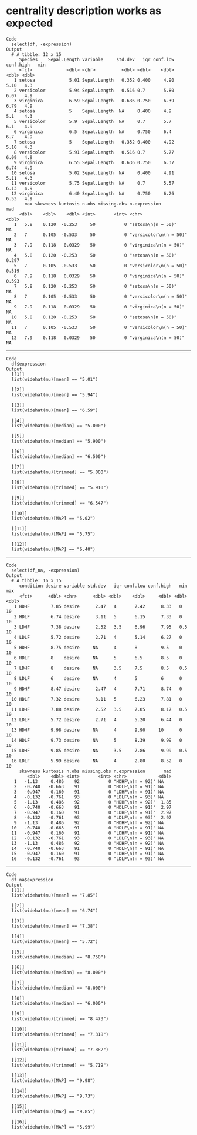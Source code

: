 # centrality description works as expected

    Code
      select(df, -expression)
    Output
      # A tibble: 12 x 15
         Species    Sepal.Length variable     std.dev   iqr conf.low conf.high   min
         <fct>             <dbl> <chr>          <dbl> <dbl>    <dbl>     <dbl> <dbl>
       1 setosa             5.01 Sepal.Length   0.352 0.400     4.90      5.10   4.3
       2 versicolor         5.94 Sepal.Length   0.516 0.7       5.80      6.07   4.9
       3 virginica          6.59 Sepal.Length   0.636 0.750     6.39      6.79   4.9
       4 setosa             5    Sepal.Length  NA     0.400     4.9       5.1    4.3
       5 versicolor         5.9  Sepal.Length  NA     0.7       5.7       6.1    4.9
       6 virginica          6.5  Sepal.Length  NA     0.750     6.4       6.7    4.9
       7 setosa             5    Sepal.Length   0.352 0.400     4.92      5.10   4.3
       8 versicolor         5.91 Sepal.Length   0.516 0.7       5.77      6.09   4.9
       9 virginica          6.55 Sepal.Length   0.636 0.750     6.37      6.74   4.9
      10 setosa             5.02 Sepal.Length  NA     0.400     4.91      5.11   4.3
      11 versicolor         5.75 Sepal.Length  NA     0.7       5.57      6.13   4.9
      12 virginica          6.40 Sepal.Length  NA     0.750     6.26      6.53   4.9
           max skewness kurtosis n.obs missing.obs n.expression              mad
         <dbl>    <dbl>    <dbl> <int>       <int> <chr>                   <dbl>
       1   5.8    0.120  -0.253     50           0 "setosa\n(n = 50)"     NA    
       2   7      0.105  -0.533     50           0 "versicolor\n(n = 50)" NA    
       3   7.9    0.118   0.0329    50           0 "virginica\n(n = 50)"  NA    
       4   5.8    0.120  -0.253     50           0 "setosa\n(n = 50)"      0.297
       5   7      0.105  -0.533     50           0 "versicolor\n(n = 50)"  0.519
       6   7.9    0.118   0.0329    50           0 "virginica\n(n = 50)"   0.593
       7   5.8    0.120  -0.253     50           0 "setosa\n(n = 50)"     NA    
       8   7      0.105  -0.533     50           0 "versicolor\n(n = 50)" NA    
       9   7.9    0.118   0.0329    50           0 "virginica\n(n = 50)"  NA    
      10   5.8    0.120  -0.253     50           0 "setosa\n(n = 50)"     NA    
      11   7      0.105  -0.533     50           0 "versicolor\n(n = 50)" NA    
      12   7.9    0.118   0.0329    50           0 "virginica\n(n = 50)"  NA    

---

    Code
      df$expression
    Output
      [[1]]
      list(widehat(mu)[mean] == "5.01")
      
      [[2]]
      list(widehat(mu)[mean] == "5.94")
      
      [[3]]
      list(widehat(mu)[mean] == "6.59")
      
      [[4]]
      list(widehat(mu)[median] == "5.000")
      
      [[5]]
      list(widehat(mu)[median] == "5.900")
      
      [[6]]
      list(widehat(mu)[median] == "6.500")
      
      [[7]]
      list(widehat(mu)[trimmed] == "5.000")
      
      [[8]]
      list(widehat(mu)[trimmed] == "5.910")
      
      [[9]]
      list(widehat(mu)[trimmed] == "6.547")
      
      [[10]]
      list(widehat(mu)[MAP] == "5.02")
      
      [[11]]
      list(widehat(mu)[MAP] == "5.75")
      
      [[12]]
      list(widehat(mu)[MAP] == "6.40")
      

---

    Code
      select(df_na, -expression)
    Output
      # A tibble: 16 x 15
         condition desire variable std.dev   iqr conf.low conf.high   min   max
         <fct>      <dbl> <chr>      <dbl> <dbl>    <dbl>     <dbl> <dbl> <dbl>
       1 HDHF        7.85 desire      2.47   4       7.42      8.33   0      10
       2 HDLF        6.74 desire      3.11   5       6.15      7.33   0      10
       3 LDHF        7.38 desire      2.52   3.5     6.96      7.95   0.5    10
       4 LDLF        5.72 desire      2.71   4       5.14      6.27   0      10
       5 HDHF        8.75 desire     NA      4       8         9.5    0      10
       6 HDLF        8    desire     NA      5       6.5       8.5    0      10
       7 LDHF        8    desire     NA      3.5     7.5       8.5    0.5    10
       8 LDLF        6    desire     NA      4       5         6      0      10
       9 HDHF        8.47 desire      2.47   4       7.71      8.74   0      10
      10 HDLF        7.32 desire      3.11   5       6.23      7.81   0      10
      11 LDHF        7.88 desire      2.52   3.5     7.05      8.17   0.5    10
      12 LDLF        5.72 desire      2.71   4       5.20      6.44   0      10
      13 HDHF        9.98 desire     NA      4       9.90     10      0      10
      14 HDLF        9.73 desire     NA      5       8.39      9.99   0      10
      15 LDHF        9.85 desire     NA      3.5     7.86      9.99   0.5    10
      16 LDLF        5.99 desire     NA      4       2.80      8.52   0      10
         skewness kurtosis n.obs missing.obs n.expression       mad
            <dbl>    <dbl> <int>       <int> <chr>            <dbl>
       1   -1.13     0.486    92           0 "HDHF\n(n = 92)" NA   
       2   -0.740   -0.663    91           0 "HDLF\n(n = 91)" NA   
       3   -0.947    0.160    91           0 "LDHF\n(n = 91)" NA   
       4   -0.132   -0.761    93           0 "LDLF\n(n = 93)" NA   
       5   -1.13     0.486    92           0 "HDHF\n(n = 92)"  1.85
       6   -0.740   -0.663    91           0 "HDLF\n(n = 91)"  2.97
       7   -0.947    0.160    91           0 "LDHF\n(n = 91)"  2.97
       8   -0.132   -0.761    93           0 "LDLF\n(n = 93)"  2.97
       9   -1.13     0.486    92           0 "HDHF\n(n = 92)" NA   
      10   -0.740   -0.663    91           0 "HDLF\n(n = 91)" NA   
      11   -0.947    0.160    91           0 "LDHF\n(n = 91)" NA   
      12   -0.132   -0.761    93           0 "LDLF\n(n = 93)" NA   
      13   -1.13     0.486    92           0 "HDHF\n(n = 92)" NA   
      14   -0.740   -0.663    91           0 "HDLF\n(n = 91)" NA   
      15   -0.947    0.160    91           0 "LDHF\n(n = 91)" NA   
      16   -0.132   -0.761    93           0 "LDLF\n(n = 93)" NA   

---

    Code
      df_na$expression
    Output
      [[1]]
      list(widehat(mu)[mean] == "7.85")
      
      [[2]]
      list(widehat(mu)[mean] == "6.74")
      
      [[3]]
      list(widehat(mu)[mean] == "7.38")
      
      [[4]]
      list(widehat(mu)[mean] == "5.72")
      
      [[5]]
      list(widehat(mu)[median] == "8.750")
      
      [[6]]
      list(widehat(mu)[median] == "8.000")
      
      [[7]]
      list(widehat(mu)[median] == "8.000")
      
      [[8]]
      list(widehat(mu)[median] == "6.000")
      
      [[9]]
      list(widehat(mu)[trimmed] == "8.473")
      
      [[10]]
      list(widehat(mu)[trimmed] == "7.318")
      
      [[11]]
      list(widehat(mu)[trimmed] == "7.882")
      
      [[12]]
      list(widehat(mu)[trimmed] == "5.719")
      
      [[13]]
      list(widehat(mu)[MAP] == "9.98")
      
      [[14]]
      list(widehat(mu)[MAP] == "9.73")
      
      [[15]]
      list(widehat(mu)[MAP] == "9.85")
      
      [[16]]
      list(widehat(mu)[MAP] == "5.99")
      

